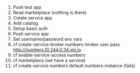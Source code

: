 1. Push test app
1. Read marketplace (nothing is there)
1. Create service app
1. Add catalog
1. Setup basic auth
1. Push service app
1. Set username/password env vars
1. cf create-service-broker numbers-broker user pass http://numbers.10.244.0.34.xip.io
1. cf enable-service-access numbers
1. cf marketplace (we have a service)
1. cf create-service numbers default numbers-instance (fails)
